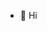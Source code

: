 - 👋 Hi
<!---
nprivas/nprivas is a ✨ special ✨ repository because its `README.md` (this file) appears on your GitHub profile.
You can click the Preview link to take a look at your changes.
--->
